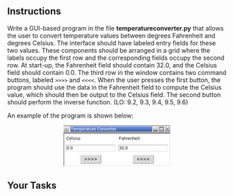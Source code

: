 <!-- manual -->

## Instructions

Write a GUI-based program in the file **temperatureconverter.py** that allows the user to convert temperature values between degrees Fahrenheit and degrees Celsius. The interface should have labeled entry fields for these two values. These components should be arranged in a grid where the labels occupy the first row and
the corresponding fields occupy the second row. At start-up, the Fahrenheit field should contain 32.0, and the Celsius field should contain 0.0. The third row in the window contains two command buttons, labeled `>>>>` and `<<<<`. When the user presses the first button, the program should use the data in the Fahrenheit field to
compute the Celsius value, which should then be output to the Celsius field. The second button should perform the inverse function. (LO: 9.2, 9.3, 9.4, 9.5, 9.6)

An example of the program is shown below:

<p align="center">
    <img src="../assets/chapter9ex03-1.png" width="49%" alt="Example of GUI-based temperature converter"/>
</p>

## Your Tasks
